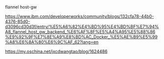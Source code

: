 

flannel host-gw 


https://www.ibm.com/developerworks/community/blogs/132cfa78-44b0-4376-85d0-d3096cd30d3f/entry/%E5%A6%82%E4%BD%95%E4%BD%BF%E7%94%A8_flannel_host_gw_backend_%E6%AF%8F%E5%A4%A95%E5%88%86%E9%92%9F%E7%8E%A9%E8%BD%AC_Docker_%E5%AE%B9%E5%99%A8%E6%8A%80%E6%9C%AF_62?lang=en


https://my.oschina.net/jxcdwangtao/blog/1624486
